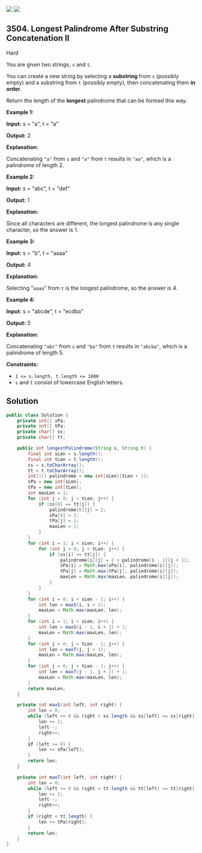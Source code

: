 [![](https://img.shields.io/github/stars/javadev/LeetCode-in-Java?label=Stars&style=flat-square)](https://github.com/javadev/LeetCode-in-Java)
[![](https://img.shields.io/github/forks/javadev/LeetCode-in-Java?label=Fork%20me%20on%20GitHub%20&style=flat-square)](https://github.com/javadev/LeetCode-in-Java/fork)

## 3504\. Longest Palindrome After Substring Concatenation II

Hard

You are given two strings, `s` and `t`.

You can create a new string by selecting a **substring** from `s` (possibly empty) and a substring from `t` (possibly empty), then concatenating them **in order**.

Return the length of the **longest** palindrome that can be formed this way.

**Example 1:**

**Input:** s = "a", t = "a"

**Output:** 2

**Explanation:**

Concatenating `"a"` from `s` and `"a"` from `t` results in `"aa"`, which is a palindrome of length 2.

**Example 2:**

**Input:** s = "abc", t = "def"

**Output:** 1

**Explanation:**

Since all characters are different, the longest palindrome is any single character, so the answer is 1.

**Example 3:**

**Input:** s = "b", t = "aaaa"

**Output:** 4

**Explanation:**

Selecting "`aaaa`" from `t` is the longest palindrome, so the answer is 4.

**Example 4:**

**Input:** s = "abcde", t = "ecdba"

**Output:** 5

**Explanation:**

Concatenating `"abc"` from `s` and `"ba"` from `t` results in `"abcba"`, which is a palindrome of length 5.

**Constraints:**

*   `1 <= s.length, t.length <= 1000`
*   `s` and `t` consist of lowercase English letters.

## Solution

```java
public class Solution {
    private int[] sPa;
    private int[] tPa;
    private char[] ss;
    private char[] tt;

    public int longestPalindrome(String s, String t) {
        final int sLen = s.length();
        final int tLen = t.length();
        ss = s.toCharArray();
        tt = t.toCharArray();
        int[][] palindrome = new int[sLen][tLen + 1];
        sPa = new int[sLen];
        tPa = new int[tLen];
        int maxLen = 1;
        for (int j = 0; j < tLen; j++) {
            if (ss[0] == tt[j]) {
                palindrome[0][j] = 2;
                sPa[0] = 2;
                tPa[j] = 2;
                maxLen = 2;
            }
        }
        for (int i = 1; i < sLen; i++) {
            for (int j = 0; j < tLen; j++) {
                if (ss[i] == tt[j]) {
                    palindrome[i][j] = 2 + palindrome[i - 1][j + 1];
                    sPa[i] = Math.max(sPa[i], palindrome[i][j]);
                    tPa[j] = Math.max(tPa[j], palindrome[i][j]);
                    maxLen = Math.max(maxLen, palindrome[i][j]);
                }
            }
        }
        for (int i = 0; i < sLen - 1; i++) {
            int len = maxS(i, i + 1);
            maxLen = Math.max(maxLen, len);
        }
        for (int i = 1; i < sLen; i++) {
            int len = maxS(i - 1, i + 1) + 1;
            maxLen = Math.max(maxLen, len);
        }
        for (int j = 0; j < tLen - 1; j++) {
            int len = maxT(j, j + 1);
            maxLen = Math.max(maxLen, len);
        }
        for (int j = 0; j < tLen - 1; j++) {
            int len = maxT(j - 1, j + 1) + 1;
            maxLen = Math.max(maxLen, len);
        }
        return maxLen;
    }

    private int maxS(int left, int right) {
        int len = 0;
        while (left >= 0 && right < ss.length && ss[left] == ss[right]) {
            len += 2;
            left--;
            right++;
        }
        if (left >= 0) {
            len += sPa[left];
        }
        return len;
    }

    private int maxT(int left, int right) {
        int len = 0;
        while (left >= 0 && right < tt.length && tt[left] == tt[right]) {
            len += 2;
            left--;
            right++;
        }
        if (right < tt.length) {
            len += tPa[right];
        }
        return len;
    }
}
```